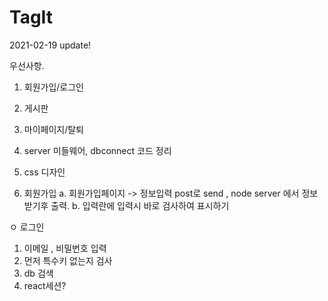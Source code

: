 # TagIt

2021-02-19 update!

우선사항.

1. 회원가입/로그인
2. 게시판
3. 마이페이지/탈퇴
4. server 미들웨어, dbconnect 코드 정리
5. css 디자인

6. 회원가입
   a. 회원가입페이지 -> 정보입력 post로 send , node server 에서 정보 받기후 출력.
   b. 입력란에 입력시 바로 검사하여 표시하기

ㅇ 로그인

1.  이메일 , 비밀번호 입력
2.  먼저 특수키 없는지 검사
3.  db 검색
4.  react세션?
